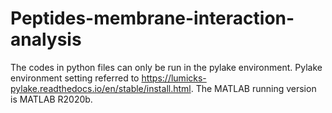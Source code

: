 # Peptides-membrane-interaction-analysis
The codes in python files can only be run in the pylake environment.
Pylake environment setting referred to https://lumicks-pylake.readthedocs.io/en/stable/install.html.
The MATLAB running version is MATLAB R2020b.
